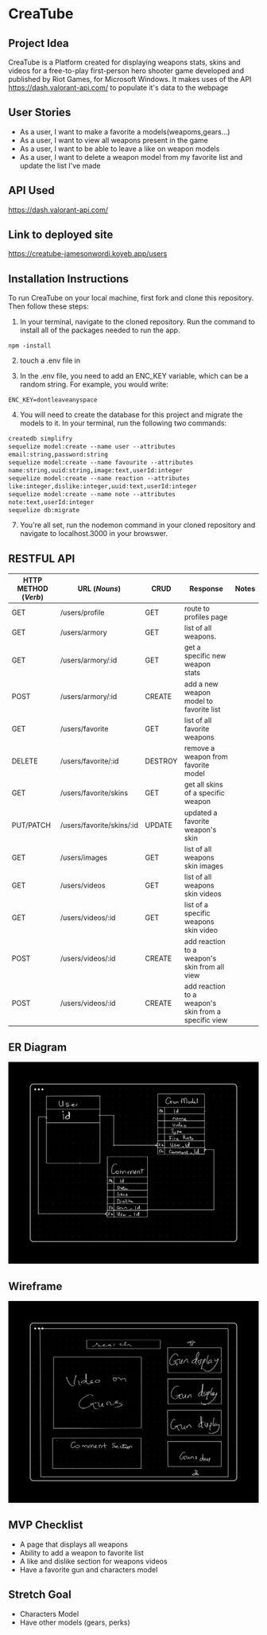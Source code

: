# CreaTube

## Project Idea

CreaTube is a Platform created for displaying weapons stats, skins and videos for a free-to-play first-person hero shooter game developed and published by Riot Games, for Microsoft Windows. It makes uses of the API https://dash.valorant-api.com/ to populate it's data to the webpage

## User Stories

* As a user, I want to make a favorite a models(weapoms,gears...)
* As a user, I want to view all weapons present in the game
* As a user, I want to be able to leave a like on weapon models
* As a user, I want to delete a weapon model from my favorite list and update the list I've made

## API Used

https://dash.valorant-api.com/

## Link to deployed site
https://creatube-jamesonwordi.koyeb.app/users

## Installation Instructions 
To run CreaTube on your local machine, first fork and clone this repository. Then follow these steps: 
1.  In your terminal, navigate to the cloned repository. Run the command 
    to install all of the packages needed to run the app.  

```
npm -install 
```

2. touch a .env file in 

3. In the .env file, you need to add an ENC_KEY variable, which can be a random string. For example, you would write: 

```
ENC_KEY=dontleaveanyspace
```

4. You will need to create the database for this project and migrate the models to it. In your terminal, run the following two commands: 
``` 
createdb simplifry 
sequelize model:create --name user --attributes email:string,password:string
sequelize model:create --name favourite --attributes name:string,uuid:string,image:text,userId:integer
sequelize model:create --name reaction --attributes like:integer,dislike:integer,uuid:text,userId:integer
sequelize model:create --name note --attributes note:text,userId:integer
sequelize db:migrate 
```

7. You're all set, run the nodemon command in your cloned repository and navigate to localhost.3000 in your browswer. 

## RESTFUL API

| HTTP METHOD (_Verb_) | URL (_Nouns_)                              | CRUD  | Response                                              | Notes |
| -------------------- | -------------------------------------------| ----  | ----------------------------------------------------- | ----- |
| GET                  |  /users/profile                            | GET   | route to profiles page                                |       |
| GET                  |  /users/armory                             | GET   | list of all weapons.                                  |       |
| GET                  |  /users/armory/:id                         | GET   | get a specific new weapon stats                       |       |
| POST                 |  /users/armory/:id                         |CREATE | add a new weapon model to favorite list               |       |
| GET                  |  /users/favorite                           | GET   | list of all favorite weapons                          |       |
| DELETE               |  /users/favorite/:id                       |DESTROY| remove a weapon from favorite model                   |       |
| GET                  |  /users/favorite/skins                     | GET   | get all skins of a specific weapon                    |       |
| PUT/PATCH            |  /users/favorite/skins/:id                 |UPDATE | updated a favorite weapon's skin                      |       |
| GET                  |  /users/images                             | GET   | list of all weapons skin images                       |       |
| GET                  |  /users/videos                             | GET   | list of all weapons skin videos                       |       |
| GET                  |  /users/videos/:id                         | GET   | list of a specific weapons skin video                 |       |
| POST                 |  /users/videos/:id                         |CREATE | add reaction to a weapon's skin from all view         |       |
| POST                 |  /users/videos/:id                         |CREATE | add reaction to a weapon's skin from a specific view  |       |




## ER Diagram

![Wireframe](ERDiagram.png)

## Wireframe

![Wireframe](HomePage.png)

## MVP Checklist

* A page that displays all weapons
* Ability to add a weapon to favorite list
* A like and dislike section for weapons videos
* Have a favorite gun and characters model

## Stretch Goal

* Characters Model
* Have other models (gears, perks)
